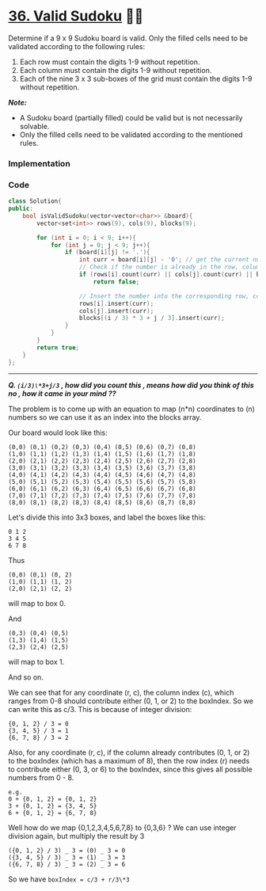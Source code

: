# [36. Valid Sudoku](https://leetcode.com/problems/valid-sudoku/) 🌟🌟

Determine if a 9 x 9 Sudoku board is valid. Only the filled cells need to be validated according to the following rules:

1. Each row must contain the digits 1-9 without repetition.
2. Each column must contain the digits 1-9 without repetition.
3. Each of the nine 3 x 3 sub-boxes of the grid must contain the digits 1-9 without repetition.

**_Note:_**

- A Sudoku board (partially filled) could be valid but is not necessarily solvable.
- Only the filled cells need to be validated according to the mentioned rules.

### Implementation

### Code

```cpp
class Solution{
public:
    bool isValidSudoku(vector<vector<char>> &board){
        vector<set<int>> rows(9), cols(9), blocks(9);

        for (int i = 0; i < 9; i++){
            for (int j = 0; j < 9; j++){
                if (board[i][j] != '.'){
                    int curr = board[i][j] - '0'; // get the current number on board
                    // Check if the number is already in the row, column or block
                    if (rows[i].count(curr) || cols[j].count(curr) || blocks[(i / 3) * 3 + j / 3].count(curr))
                        return false;

                    // Insert the number into the corresponding row, column and block
                    rows[i].insert(curr);
                    cols[j].insert(curr);
                    blocks[(i / 3) * 3 + j / 3].insert(curr);
                }
            }
        }
        return true;
    }
};
```

---

**_Q. `(i/3)\*3+j/3` , how did you count this , means how did you think of this no , how it came in your mind ??_**

The problem is to come up with an equation to map (n\*n) coordinates to (n) numbers so we can use it as an index into the blocks array.

Our board would look like this:

```
(0,0) (0,1) (0,2) (0,3) (0,4) (0,5) (0,6) (0,7) (0,8)
(1,0) (1,1) (1,2) (1,3) (1,4) (1,5) (1,6) (1,7) (1,8)
(2,0) (2,1) (2,2) (2,3) (2,4) (2,5) (2,6) (2,7) (2,8)
(3,0) (3,1) (3,2) (3,3) (3,4) (3,5) (3,6) (3,7) (3,8)
(4,0) (4,1) (4,2) (4,3) (4,4) (4,5) (4,6) (4,7) (4,8)
(5,0) (5,1) (5,2) (5,3) (5,4) (5,5) (5,6) (5,7) (5,8)
(6,0) (6,1) (6,2) (6,3) (6,4) (6,5) (6,6) (6,7) (6,8)
(7,0) (7,1) (7,2) (7,3) (7,4) (7,5) (7,6) (7,7) (7,8)
(8,0) (8,1) (8,2) (8,3) (8,4) (8,5) (8,6) (8,7) (8,8)
```

Let's divide this into 3x3 boxes, and label the boxes like this:

```
0 1 2
3 4 5
6 7 8
```

Thus

```
(0,0) (0,1) (0, 2)
(1,0) (1,1) (1, 2)
(2,0) (2,1) (2, 2)
```

will map to box 0.

And

```
(0,3) (0,4) (0,5)
(1,3) (1,4) (1,5)
(2,3) (2,4) (2,5)
```

will map to box 1.

And so on.

We can see that for any coordinate (r, c), the column index (c), which ranges from 0-8 should contribute either (0, 1, or 2) to the boxIndex. So we can write this as c/3.
This is because of integer division:

```
{0, 1, 2} / 3 = 0
{3, 4, 5} / 3 = 1
{6, 7, 8} / 3 = 2
```

Also, for any coordinate (r, c), if the column already contributes (0, 1, or 2) to the boxIndex (which has a maximum of 8), then the row index (r) needs to contribute either (0, 3, or 6) to the boxIndex, since this gives all possible numbers from 0 - 8.

```
e.g.
0 + {0, 1, 2} = {0, 1, 2}
3 + {0, 1, 2} = {3, 4, 5}
6 + {0, 1, 2} = {6, 7, 8}
```

Well how do we map {0,1,2,3,4,5,6,7,8} to {0,3,6} ?
We can use integer division again, but multiply the result by 3

```
({0, 1, 2} / 3) _ 3 = (0) _ 3 = 0
({3, 4, 5} / 3) _ 3 = (1) _ 3 = 3
({6, 7, 8} / 3) _ 3 = (2) _ 3 = 6
```

So we have `boxIndex = c/3 + r/3\*3`
